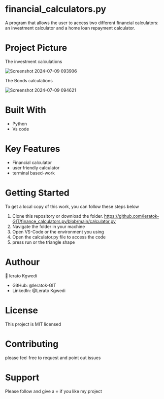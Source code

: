 # financial_calculators.py
A program that allows the user to access two different financial calculators: an investment calculator and a home loan repayment calculator.
# Project Picture

The investment calculations

![Screenshot 2024-07-09 093906](https://github.com/leratok-GIT/finance_calculators.py/assets/117907380/4169427b-2ed9-4e10-9e93-8a18426a7b6f)

The Bonds calculations

![Screenshot 2024-07-09 094621](https://github.com/leratok-GIT/finance_calculators.py/assets/117907380/79a07157-8814-447a-bc65-4b321f0336f4)

# Built With
  * Python
  * Vs code

# Key Features
 * Financial calculator
 * user friendly calculator
 * terminal based-work

# Getting Started 
To get a local copy of this work, you can follow these steps below
  1. Clone this repository or download the folder.
    https://github.com/leratok-GIT/finance_calculators.py/blob/main/calculator.py
  2. Navigate the folder in your machine
  3. Open VS-Code or the environment you using
  4. Open the calculator.py file to access the code
  5. press run or the triangle shape 

# Authour
👤 lerato Kgwedi
  * GitHub: @leratok-GIT
  * LinkedIn: @Lerato Kgwedi

# License
This project is MIT licensed

# Contributing
please feel free to request and point out issues

# Support
Please follow and give a ⭐ if you like my project


